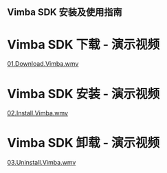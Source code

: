Vimba SDK 安装及使用指南
---

# Vimba SDK 下载 - 演示视频
[01.Download.Vimba.wmv](https://share.weiyun.com/uVubsE0B)
  
  
# Vimba SDK 安装 - 演示视频
[02.Install.Vimba.wmv](https://share.weiyun.com/uVubsE0B)
  

# Vimba SDK 卸载 - 演示视频
[03.Uninstall.Vimba.wmv](https://share.weiyun.com/uVubsE0B)
